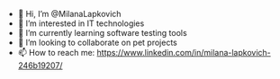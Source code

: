 - 👋 Hi, I’m @MilanaLapkovich
- 👀 I’m interested in IT technologies
- 🌱 I’m currently learning software testing tools
- 💞️ I’m looking to collaborate on pet projects
- 📫 How to reach me: https://www.linkedin.com/in/milana-lapkovich-246b19207/

<!---
MilanaLapkovich/MilanaLapkovich is a ✨ special ✨ repository because its `README.md` (this file) appears on your GitHub profile.
You can click the Preview link to take a look at your changes.
--->
